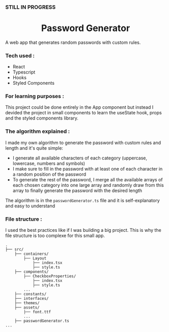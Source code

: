 ### STILL IN PROGRESS

<h1 align="center"> Password Generator </h1>

A web app that generates random passwords with custom rules.

### Tech used :

-   React
-   Typescript
-   Hooks
-   Styled Components

### For learning purposes :

This project could be done entirely in the App component but instead I devided the project in small components to learn the useState hook, props and the styled components library.

### The algorithm explained :

I made my own algorithm to generate the password with custom rules and length and it's quite simple:

-   I generate all available characters of each category (uppercase, lowercase, numbers and symbols)
-   I make sure to fill in the password with at least one of each character in a random position of the password
-   To generate the rest of the password, I merge all the available arrays of each chosen category into one large array and randomly draw from this array to finally generate the password with the desired length

The algorithm is in the `passwordGenerator.ts` file and it is self-explanatory and easy to understand

### File structure :

I used the best practices like if I was building a big project. This is why the file structure is too complexe for this small app.

    .
    ├── src/
        ├── containers/
            ├── Layout
                ├── index.tsx
                ├── style.ts
        ├── components/
            ├── CheckboxProperties/
                ├── index.tsx
                ├── style.ts
            ...
        ├── constants/
        ├── interfaces/
        ├── themes/
        ├── assets/
            ├── font.ttf
            ...
        ├── passwordGenerator.ts
    ...
